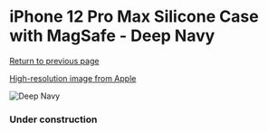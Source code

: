 # iPhone 12 Pro Max Silicone Case with MagSafe - Deep Navy

[Return to previous page](/iphone_12)

[High-resolution image from Apple](https://store.storeimages.cdn-apple.com/8756/as-images.apple.com/is/MHLD3?wid=4500&hei=4500&fmt=png)

<div style="width: 384px"><img src="/everyphone/MHLD3.png" alt="Deep Navy"></div>

### Under construction
